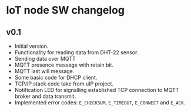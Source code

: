 # IoT node SW changelog

## v0.1

 - Initial version.
 - Functionality for reading data from DHT-22 sensor.
 - Sending data over MQTT
 - MQTT presence message with retain bit.
 - MQTT last will message.
 - Some basic code for DHCP client.
 - TCP/IP stack code take from uIP project.
 - Notification LED for signalling established TCP connection to MQTT broker and data transmit.
 - Implemented error codes: `E_CHECKSUM`, `E_TIMEOUT`, `E_CONNECT` and `E_ACK`.
